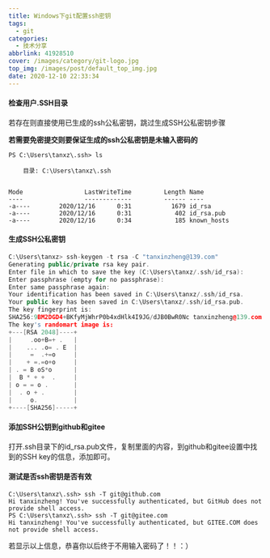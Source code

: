 ```yaml
---
title: Windows下git配置ssh密钥
tags:
  - git
categories:
  - 技术分享
abbrlink: 41928510
cover: /images/category/git-logo.jpg
top_img: /images/post/default_top_img.jpg
date: 2020-12-10 22:33:34
---
```




#### 检查用户.SSH目录

若存在则直接使用已生成的ssh公私密钥，跳过生成SSH公私密钥步骤

**若需要免密提交则要保证生成的ssh公私密钥是未输入密码的**

```
PS C:\Users\tanxz\.ssh> ls

    目录: C:\Users\tanxz\.ssh


Mode                 LastWriteTime         Length Name
----                 -------------         ------ ----
-a----        2020/12/16      0:31           1679 id_rsa
-a----        2020/12/16      0:31            402 id_rsa.pub
-a----        2020/12/16      0:34            185 known_hosts
```

#### 生成SSH公私密钥

```c++
C:\Users\tanxz> ssh-keygen -t rsa -C "tanxinzheng@139.com"
Generating public/private rsa key pair.
Enter file in which to save the key (C:\Users\tanxz/.ssh/id_rsa):
Enter passphrase (empty for no passphrase):
Enter same passphrase again:
Your identification has been saved in C:\Users\tanxz/.ssh/id_rsa.
Your public key has been saved in C:\Users\tanxz/.ssh/id_rsa.pub.
The key fingerprint is:
SHA256:9BM2DGD4+BKfyMjWhrP0b4xdHlk4I9JG/dJB0BwR0Nc tanxinzheng@139.com
The key's randomart image is:
+---[RSA 2048]----+
|     .oo+B=+ .   |
|    ... .o= . E  |
|     =  .+=o     |
|    + =.=o+o     |
| . = B oS*o      |
|  B * + +  .     |
| o = = o .       |
|  . o + .        |
|     o.          |
+----[SHA256]-----+
```

#### 添加SSH公钥到github和gitee

打开.ssh目录下的id_rsa.pub文件，复制里面的内容，到github和gitee设置中找到的SSH key的信息，添加即可。

#### 测试是否ssh密钥是否有效

```
C:\Users\tanxz\.ssh> ssh -T git@github.com
Hi tanxinzheng! You've successfully authenticated, but GitHub does not provide shell access.
PS C:\Users\tanxz\.ssh> ssh -T git@gitee.com
Hi tanxinzheng! You've successfully authenticated, but GITEE.COM does not provide shell access.
```

若显示以上信息，恭喜你以后终于不用输入密码了！！：）

